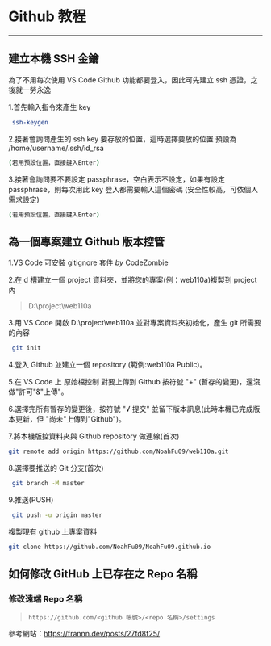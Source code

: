 # Github 教程

---

## 建立本機 SSH 金鑰

為了不用每次使用 VS Code Github 功能都要登入，因此可先建立 ssh 憑證，之後就一勞永逸

1.首先輸入指令來產生 key

```bash
 ssh-keygen
```

2.接著會詢問產生的 ssh key 要存放的位置，這時選擇要放的位置 預設為 /home/username/.ssh/id_rsa

```bash
(若用預設位置，直接鍵入Enter)
```

3.接著會詢問要不要設定 passphrase，空白表示不設定，如果有設定 passphrase，則每次用此 key 登入都需要輸入這個密碼 (安全性較高，可依個人需求設定)

```bash
(若用預設位置，直接鍵入Enter)
```

## 為一個專案建立 Github 版本控管

1.VS Code 可安裝 gitignore 套件 _by_ CodeZombie

2.在 d 槽建立一個 project 資料夾，並將您的專案(例：web110a)複製到 project 內

> D:\project\web110a

3.用 VS Code 開啟 D:\project\web110a 並對專案資料夾初始化，產生 git 所需要的內容

```bash
 git init
```

4.登入 Github 並建立一個 repository (範例:web110a Public)。

5.在 VS Code 上 原始檔控制 對要上傳到 Github 按符號 "+" (暫存的變更)，還沒做"許可"&"上傳"。

6.選擇完所有暫存的變更後，按符號 "√ 提交" 並留下版本訊息(此時本機已完成版本更新，但 "尚未"上傳到"Github")。

7.將本機版控資料夾與 Github repository 做連線(首次)

```bash
git remote add origin https://github.com/NoahFu09/web110a.git
```

8.選擇要推送的 Git 分支(首次)

```bash
 git branch -M master
```

9.推送(PUSH)

```bash
 git push -u origin master
```

複製現有 github 上專案資料

```bash
git clone https://github.com/NoahFu09/NoahFu09.github.io
```

## 如何修改 GitHub 上已存在之 Repo 名稱

### 修改遠端 Repo 名稱

> `https://github.com/<github 帳號>/<repo 名稱>/settings`

參考網站：<https://frannn.dev/posts/27fd8f25/>
